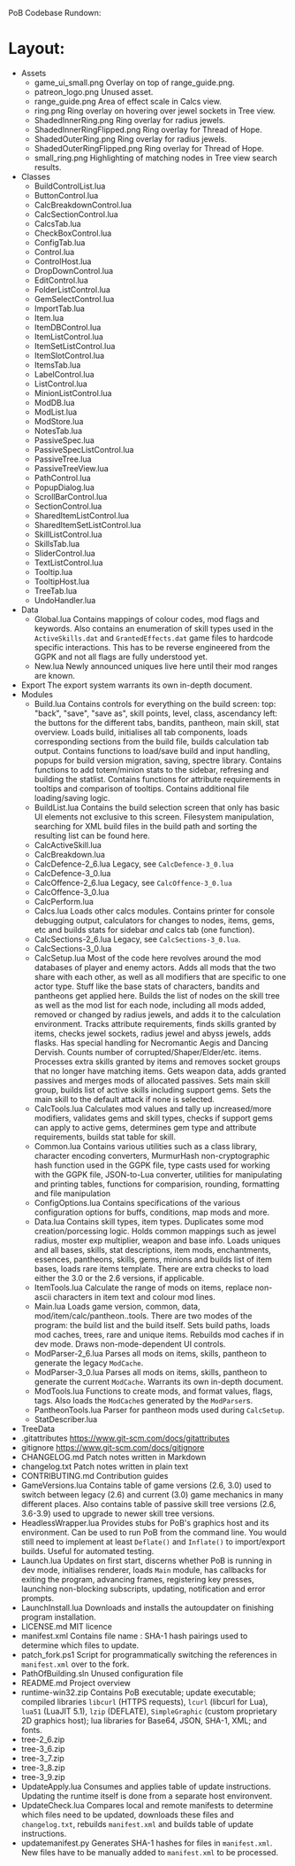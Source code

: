 PoB Codebase Rundown:

# Layout:
* Assets
    * game_ui_small.png
        Overlay on top of range_guide.png.
    * patreon_logo.png
        Unused asset.
    * range_guide.png
        Area of effect scale in Calcs view.
    * ring.png
        Ring overlay on hovering over jewel sockets in Tree view.
    * ShadedInnerRing.png
        Ring overlay for radius jewels.
    * ShadedInnerRingFlipped.png
        Ring overlay for Thread of Hope.
    * ShadedOuterRing.png
        Ring overlay for radius jewels.
    * ShadedOuterRingFlipped.png
        Ring overlay for Thread of Hope.
    * small_ring.png
        Highlighting of matching nodes in Tree view search results.
* Classes
    * BuildControlList.lua
    * ButtonControl.lua
    * CalcBreakdownControl.lua
    * CalcSectionControl.lua
    * CalcsTab.lua
    * CheckBoxControl.lua
    * ConfigTab.lua
    * Control.lua
    * ControlHost.lua
    * DropDownControl.lua
    * EditControl.lua
    * FolderListControl.lua
    * GemSelectControl.lua
    * ImportTab.lua
    * Item.lua
    * ItemDBControl.lua
    * ItemListControl.lua
    * ItemSetListControl.lua
    * ItemSlotControl.lua
    * ItemsTab.lua
    * LabelControl.lua
    * ListControl.lua
    * MinionListControl.lua
    * ModDB.lua
    * ModList.lua
    * ModStore.lua
    * NotesTab.lua
    * PassiveSpec.lua
    * PassiveSpecListControl.lua
    * PassiveTree.lua
    * PassiveTreeView.lua
    * PathControl.lua
    * PopupDialog.lua
    * ScrollBarControl.lua
    * SectionControl.lua
    * SharedItemListControl.lua
    * SharedItemSetListControl.lua
    * SkillListControl.lua
    * SkillsTab.lua
    * SliderControl.lua
    * TextListControl.lua
    * Tooltip.lua
    * TooltipHost.lua
    * TreeTab.lua
    * UndoHandler.lua
* Data
    * Global.lua
        Contains mappings of colour codes, mod flags and keywords. Also contains an enumeration of skill types used in the `ActiveSkills.dat` and `GrantedEffects.dat` game files to hardcode specific interactions. This has to be reverse engineered from the GGPK and not all flags are fully understood yet.
    * New.lua
        Newly announced uniques live here until their mod ranges are known.
* Export
    The export system warrants its own in-depth document.
* Modules
    * Build.lua
        Contains controls for everything on the build screen:
        top: "back", "save", "save as", skill points, level, class, ascendancy
        left: the buttons for the different tabs, bandits, pantheon, main skill, stat overview.
        Loads build, initialises all tab components, loads corresponding sections from the build file, builds calculation tab output.
        Contains functions to load/save build and input handling, popups for build version migration, saving, spectre library.
        Contains functions to add totem/minion stats to the sidebar, refresing and building the statlist.
        Contains functions for attribute requirements in tooltips and comparison of tooltips.
        Contains additional file loading/saving logic.
    * BuildList.lua
        Contains the build selection screen that only has basic UI elements not exclusive to this screen. Filesystem manipulation, searching for XML build files in the build path and sorting the resulting list can be found here.
    * CalcActiveSkill.lua
    * CalcBreakdown.lua
    * CalcDefence-2_6.lua
        Legacy, see `CalcDefence-3_0.lua`
    * CalcDefence-3_0.lua
    * CalcOffence-2_6.lua
        Legacy, see `CalcOffence-3_0.lua`
    * CalcOffence-3_0.lua
    * CalcPerform.lua
    * Calcs.lua
        Loads other calcs modules.
        Contains printer for console debugging output, calculators for changes to nodes, items, gems, etc and builds stats for sidebar _and_ calcs tab (one function).
    * CalcSections-2_6.lua
        Legacy, see `CalcSections-3_0.lua`.
    * CalcSections-3_0.lua
    * CalcSetup.lua
        Most of the code here revolves around the mod databases of player and enemy actors. Adds all mods that the two share with each other, as well as all modifiers that are specific to one actor type. Stuff like the base stats of characters, bandits and pantheons get applied here. Builds the list of nodes on the skill tree as well as the mod list for each node, including all mods added, removed or changed by radius jewels, and adds it to the calculation environment. Tracks attribute requirements, finds skills granted by items, checks jewel sockets, radius jewel and abyss jewels, adds flasks. Has special handling for Necromantic Aegis and Dancing Dervish. Counts number of corrupted/Shaper/Elder/etc. items. Processes extra skills granted by items and removes socket groups that no longer have matching items. Gets weapon data, adds granted passives and merges mods of allocated passives. Sets main skill group, builds list of active skills including support gems. Sets the main skill to the default attack if none is selected.
    * CalcTools.lua
        Calculates mod values and tally up increased/more modifiers, validates gems and skill types, checks if support gems can apply to active gems, determines gem type and attribute requirements, builds stat table for skill.
    * Common.lua
        Contains various utilities such as a class library, character encoding converters, MurmurHash non-cryptographic hash function used in the GGPK file, type casts used for working with the GGPK file, JSON-to-Lua converter, utilities for manipulating and printing tables, functions for comparision, rounding, formatting and file manipulation
    * ConfigOptions.lua
        Contains specifications of the various configuration options for buffs, conditions, map mods and more.
    * Data.lua
        Contains skill types, item types. Duplicates some mod creation/porcessing logic.
        Holds common mappings such as jewel radius, moster exp multiplier, weapon and base info.
        Loads uniques and all bases, skills, stat descriptions, item mods, enchantments, essences, pantheons, skills, gems, minions and builds list of item bases, loads rare items template. There are extra checks to load either the 3.0 or the 2.6 versions, if applicable.
    * ItemTools.lua
        Calculate the range of mods on items, replace non-ascii characters in item text and colour mod lines.
    * Main.lua
        Loads game version, common, data, mod/item/calc/pantheon..tools.
        There are two modes of the program: the build list and the build itself.
        Sets build paths, loads mod caches, trees, rare and unique items.
        Rebuilds mod caches if in dev mode.
        Draws non-mode-dependent UI controls.
    * ModParser-2_6.lua
        Parses all mods on items, skills, pantheon to generate the legacy `ModCache`.
    * ModParser-3_0.lua
        Parses all mods on items, skills, pantheon to generate the current `ModCache`.
        Warrants its own in-depth document.
    * ModTools.lua
        Functions to create mods, and format values, flags, tags.
        Also loads the `ModCache`s generated by the `ModParser`s.
    * PantheonTools.lua
        Parser for pantheon mods used during `CalcSetup`.
    * StatDescriber.lua
* TreeData
* .gitattributes
    https://www.git-scm.com/docs/gitattributes
* gitignore
    https://www.git-scm.com/docs/gitignore
* CHANGELOG.md
    Patch notes written in Markdown
* changelog.txt
    Patch notes written in plain text
* CONTRIBUTING.md
    Contribution guides
* GameVersions.lua
    Contains table of game versions (2.6, 3.0) used to switch between legacy (2.6) and current (3.0) game mechanics in many different places. Also contains table of passive skill tree versions (2.6, 3.6-3.9) used to upgrade to newer skill tree versions.
* HeadlessWrapper.lua
    Provides stubs for PoB's graphics host and its environment. Can be used to run PoB from the command line. You would still need to implement at least `Deflate()` and `Inflate()` to import/export builds. Useful for automated testing.
* Launch.lua
    Updates on first start, discerns whether PoB is running in dev mode, initialises renderer, loads `Main` module, has callbacks for exiting the program, advancing frames, registering key presses, launching non-blocking subscripts, updating, notification and error prompts.
* LaunchInstall.lua
    Downloads and installs the autoupdater on finishing program installation.
* LICENSE.md
    MIT licence
* manifest.xml
    Contains file name : SHA-1 hash pairings used to determine which files to update.
* patch_fork.ps1
    Script for programmatically switching the references in `manifest.xml` over to the fork.
* PathOfBuilding.sln
    Unused configuration file
* README.md
    Project overview
* runtime-win32.zip
    Contains PoB executable; update executable; compiled libraries `libcurl` (HTTPS requests), `lcurl` (libcurl for Lua), `lua51` (LuaJIT 5.1), `lzip` (DEFLATE), `SimpleGraphic` (custom proprietary 2D graphics host); lua libraries for Base64, JSON, SHA-1, XML; and fonts.
* tree-2_6.zip
* tree-3_6.zip
* tree-3_7.zip
* tree-3_8.zip
* tree-3_9.zip
* UpdateApply.lua
    Consumes and applies table of update instructions. Updating the runtime itself is done from a separate host environvent.
* UpdateCheck.lua
    Compares local and remote manifests to determine which files need to be updated, downloads these files and `changelog.txt`, rebuilds `manifest.xml` and builds table of update instructions.
* updatemanifest.py
    Generates SHA-1 hashes for files in `manifest.xml`.
    New files have to be manually added to `manifest.xml` to be processed.
